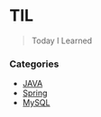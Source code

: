 # TIL
> Today I Learned


### Categories

- [JAVA](java/README.md)
- [Spring](spring/README.md)
- [MySQL](mysql/README.md)
